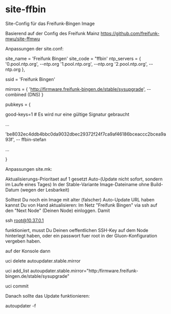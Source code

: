 # site-ffbin
Site-Config für das Freifunk-Bingen Image

Basierend auf der Config des Freifunk Mainz
https://github.com/freifunk-mwu/site-ffmwu

Anpassungen der site.conf:

site_name = 'Freifunk Bingen'
site_code = "ffbin'
ntp_servers = {
	'0.pool.ntp.org', --ntp.org
	'1.pool.ntp.org', --ntp.org
        '2.pool.ntp.org', --ntp.org
},


ssid = 'Freifunk Bingen'

mirrors = { 'http://firmware.freifunk-bingen.de/stable/sysupgrade', -- combined (DNS) }

pubkeys = {

good-keys=1 # Es wird nur eine gültige Signatur gebraucht

...

'be8032ec4ddb4bbc0da9032dbec29372f24f7ca9af46186bceaccc2bcea9a93f', -- ffbin-stefan

...

}

Anpassungen site.mk:

Aktualisierungs-Prioritaet auf 1 gesetzt Auto-(Update nicht sofort, sondern im Laufe eines Tages)
In der Stable-Variante Image-Dateiname ohne Build-Datum (wegen der Lesbarkeit)


Solltest Du noch ein Image mit alter (falscher) Auto-Update URL haben kannst Du von Hand aktualisieren:
Im Netz "Freifunk Bingen" via ssh auf den "Next Node" (Deinen Node) einloggen. Damit

ssh root@10.37.0.1

funktioniert, musst Du Deinen oeffentlichen SSH-Key auf dem Node hinterlegt haben, oder ein passwort fuer
root in der Gluon-Konfiguration vergeben haben.

auf der Konsole dann

uci delete autoupdater.stable.mirror

uci add_list autoupdater.stable.mirror="http:/firmware.freifunk-bingen.de/stable/sysupgrade"

uci commit

Danach sollte das Update funktionieren:

autoupdater -f


